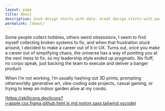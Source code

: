 ```yaml
---
layout: page
title: About
description: Good design starts with data. Great design starts with people.
permalink: /about/
---
```


Some people collect hobbies, others weird obsessions, I seem to find myself collecting broken systems to fix, and when that frustration stuck around, I decided to make a career out of it in UX. Turns out, once you make a career out of simplifying chaos, the universe has a way of pointing you at the next mess to fix, so my leadership style ended up pragmatic. No fluff, no corpo speak, just backing the team to execute and deliver a banger product.

When I’m not working, I’m usually hashing out 3D prints, prompting otherworldly generative art, vibe-coding side projects, casual gaming, or trying to keep an indoor garden alive at my condo.

(https://skillicons.dev/icons?i=apple,css,figma,github,html,js,md,notion,sass,tailwind,vscode)